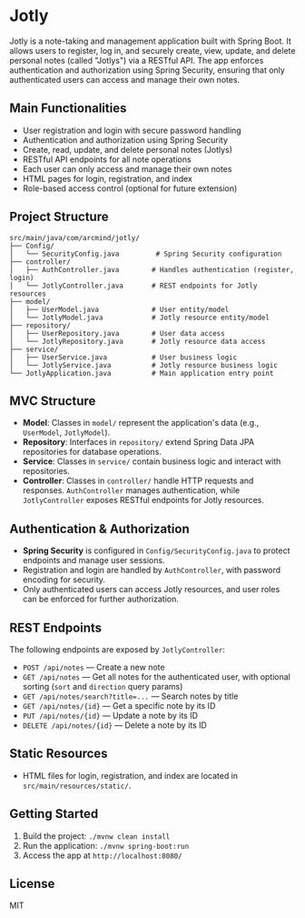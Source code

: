 # Jotly

Jotly is a note-taking and management application built with Spring Boot. It allows users to register, log in, and securely create, view, update, and delete personal notes (called "Jotlys") via a RESTful API. The app enforces authentication and authorization using Spring Security, ensuring that only authenticated users can access and manage their own notes.

## Main Functionalities

- User registration and login with secure password handling
- Authentication and authorization using Spring Security
- Create, read, update, and delete personal notes (Jotlys)
- RESTful API endpoints for all note operations
- Each user can only access and manage their own notes
- HTML pages for login, registration, and index
- Role-based access control (optional for future extension)

## Project Structure

```
src/main/java/com/arcmind/jotly/
├── Config/
│   └── SecurityConfig.java         # Spring Security configuration
├── controller/
│   ├── AuthController.java        # Handles authentication (register, login)
│   └── JotlyController.java       # REST endpoints for Jotly resources
├── model/
│   ├── UserModel.java             # User entity/model
│   └── JotlyModel.java            # Jotly resource entity/model
├── repository/
│   ├── UserRepository.java        # User data access
│   └── JotlyRepository.java       # Jotly resource data access
├── service/
│   ├── UserService.java           # User business logic
│   └── JotlyService.java          # Jotly resource business logic
└── JotlyApplication.java          # Main application entry point
```

## MVC Structure

- **Model**: Classes in `model/` represent the application's data (e.g., `UserModel`, `JotlyModel`).
- **Repository**: Interfaces in `repository/` extend Spring Data JPA repositories for database operations.
- **Service**: Classes in `service/` contain business logic and interact with repositories.
- **Controller**: Classes in `controller/` handle HTTP requests and responses. `AuthController` manages authentication, while `JotlyController` exposes RESTful endpoints for Jotly resources.

## Authentication & Authorization

- **Spring Security** is configured in `Config/SecurityConfig.java` to protect endpoints and manage user sessions.
- Registration and login are handled by `AuthController`, with password encoding for security.
- Only authenticated users can access Jotly resources, and user roles can be enforced for further authorization.

## REST Endpoints

The following endpoints are exposed by `JotlyController`:

- `POST /api/notes` — Create a new note
- `GET /api/notes` — Get all notes for the authenticated user, with optional sorting (`sort` and `direction` query params)
- `GET /api/notes/search?title=...` — Search notes by title
- `GET /api/notes/{id}` — Get a specific note by its ID
- `PUT /api/notes/{id}` — Update a note by its ID
- `DELETE /api/notes/{id}` — Delete a note by its ID

## Static Resources

- HTML files for login, registration, and index are located in `src/main/resources/static/`.

## Getting Started

1. Build the project: `./mvnw clean install`
2. Run the application: `./mvnw spring-boot:run`
3. Access the app at `http://localhost:8080/`

## License

MIT
